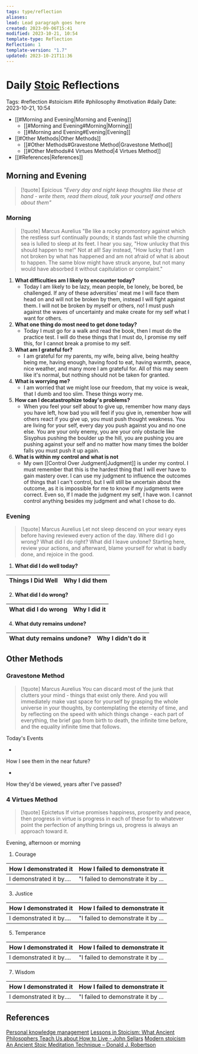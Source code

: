 ```yaml
---
tags: type/reflection
aliases: 
lead: Lead paragraph goes here
created: 2023-09-06T15:41
modified: 2023-10-21, 10:54
template-type: Reflection
Reflection: 1
template-version: "1.7"
updated: 2023-10-21T11:36
---
```



# Daily [Stoic](../SLIP-BOX/Stoicism.md) Reflections

Tags:  #reflection #stoicism #life #philosophy #motivation #daily 
Date: 2023-10-21, 10:54

- [[#Morning and Evening|Morning and Evening]]
	- [[#Morning and Evening#Morning|Morning]]
	- [[#Morning and Evening#Evening|Evening]]
- [[#Other Methods|Other Methods]]
	- [[#Other Methods#Gravestone Method|Gravestone Method]]
	- [[#Other Methods#4 Virtues Method|4 Virtues Method]]
- [[#References|References]]


## Morning and Evening

> [!quote] Epicious 
> _"Every day and night keep thoughts like these at hand - write them, read them aloud, talk your yourself and others about them"_

### Morning

> [!quote] Marcus Aurelius
> "Be like a rocky promontory against which the restless surf continually pounds; it stands fast while the churning sea is lulled to sleep at its feet. I hear you say, "How unlucky that this should happen to me!" Not at all! Say instead, "How lucky that I am not broken by what has happened and am not afraid of what is about to happen. The same blow might have struck anyone, but not many would have absorbed it without capitulation or complaint."

1. **What difficulties am I likely to encounter today?**
	- Today I am likely to be lazy, mean people, be lonely, be bored, be challenged. If any of these adversities' meat me I will face them head on and will not be broken by them, instead I will fight against them. I will not be broken by myself or others, no! I must push against the waves of uncertainty and make create for my self what I want for others.
2. **What one thing do most need to get done today?**
	- Today I must go for a walk and read the book, then I must do the practice test. I will do these things that I must do, I promise my self this, for I cannot break a promise to my self.
1. **What am I grateful for?**
	- I am grateful for my parents, my wife, being alive, being healthy being me, having enough, having food to eat, having warmth, peace, nice weather, and many more I am grateful for. All of this may seem like it's normal, but nothing should not be taken for granted. 
2. **What is worrying me?**
	- I am worried that we might lose our freedom, that my voice is weak, that I dumb and too slim. These things worry me.  
3. **How can I decatastrophize today's problems?**
	- When you feel your self about to give up, remember how many days you have left, how bad you will feel if you give in, remember how will others react if you give up, you must push thought weakness. You are living for your self, every day you push against you and no one else. You are your only enemy, you are your only obstacle like Sisyphus pushing the boulder up the hill, you are pushing you are pushing against your self and no matter how many times the bolder falls you must push it up again.
4. **What is within my control and what is not**
	- My own [[Control Over Judgment|Judgment]] is under my control. I must remember that this is the hardest thing that I will ever have to gain mastery over. I can use my judgment to influence the outcomes of things that I can't control, but I will still be uncertain about the outcome, as it is impossible for me to know if my judgments were correct. Even so, If I made the judgment my self, I have won. I cannot control anything besides my judgment and what I chose to do.

### Evening

> [!quote] Marcus Aurelius
> Let not sleep descend on your weary eyes before having reviewed every action of the day. Where did I go wrong? What did I do right? What did I leave undone? Starting here, review your actions, and afterward, blame yourself for what is badly done, and rejoice in the good.

1. **What did I do well today?**

| Things I Did Well | Why I did them |
| ------------------- | ---------------- |

2. **What did I do wrong?**

| What did I do wrong | Why I did it |
| ------------------- | ---------------- |

4. **What duty remains undone?**

| What duty remains undone? | Why I didn't do it |
| ------------------- | ---------------- |

## Other Methods

### Gravestone Method

> [!quote] Marcus Aurelius
> You can discard most of the junk that clutters your mind - things that exist only there. And you will immediately make vast space for yourself by grasping the whole universe in your thoughts, by contemplating the eternity of time, and by reflecting on the speed with which things change - each part of everything, the brief gap from birth to death, the infinite time before, and the equality infinite time that follows. 

Today's Events 

-

How I see them in the near future? 

-

How they'd be viewed, years after I've passed?

### 4 Virtues Method

> [!quote] Epictetus 
> If virtue promises happiness, prosperity and peace, then progress in virtue is progress in each of these for to whatever point the perfection of anything brings us, progress is always an approach toward it.

Evening, afternoon or morning

1. Courage 

| How I demonstrated it  | How I failed to demonstrate it |
| ------------------- | ---------------- |
| I demonstrated it by....                 | "I failed to demonstrate it by ...              |

3. Justice

| How I demonstrated it  | How I failed to demonstrate it |
| ------------------- | ---------------- |
| I demonstrated it by....                 | "I failed to demonstrate it by ...             

5. Temperance

| How I demonstrated it  | How I failed to demonstrate it |
| ------------------- | ---------------- |
| I demonstrated it by....                 | "I failed to demonstrate it by ...             

7. Wisdom

| How I demonstrated it  | How I failed to demonstrate it |
| ------------------- | ---------------- |
| I demonstrated it by....                 | "I failed to demonstrate it by ...             

## References

[Personal knowledge management](Personal%20knowledge%20management.md)
[Lessons in Stoicism: What Ancient Philosophers Teach Us about How to Live - John Sellars](https://books.google.cz/books/about/Lessons_in_Stoicism.html?id=ky84zQEACAAJ&redir_esc=y)
[Modern stoicism](https://modernstoicism.com/)
[An Ancient Stoic Meditation Technique – Donald J. Robertson](https://donaldrobertson.name/2017/03/22/an-ancient-stoic-meditation-technique/)


